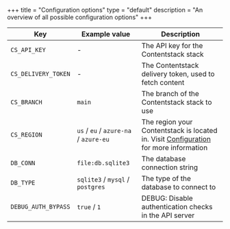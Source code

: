 +++
title = "Configuration options"
type = "default"
description = "An overview of all possible configuration options"
+++

| Key                 | Example value                         | Description                                                                                           |
| ------------------- | ------------------------------------- | ----------------------------------------------------------------------------------------------------- |
| `CS_API_KEY`        | -                                     | The API key for the Contentstack stack                                                                |
| `CS_DELIVERY_TOKEN` | -                                     | The Contentstack delivery token, used to fetch content                                                |
| `CS_BRANCH`         | `main`                                | The branch of the Contentstack stack to use                                                           |
| `CS_REGION`         | `us` / `eu` / `azure-na` / `azure-eu` | The region your Contentstack is located in. Visit [Configuration](configuration) for more information |
| `DB_CONN`           | `file:db.sqlite3`                     | The database connection string                                                                        |
| `DB_TYPE`           | `sqlite3` / `mysql` / `postgres`      | The type of the database to connect to                                                                |
| `DEBUG_AUTH_BYPASS` | `true` / `1`                          | DEBUG: Disable authentication checks in the API server                                                |
